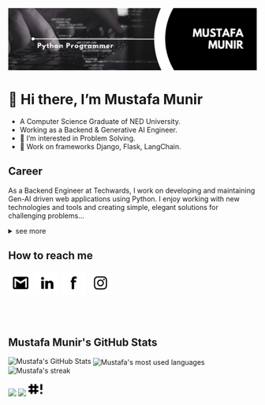 <img src="icons/banner-1.png" >
<h1>👋 Hi there, I’m Mustafa Munir</h1>



- A Computer Science Graduate of NED University.
- Working as a Backend & Generative AI Engineer.
- 👀 I’m interested in Problem Solving.
- 🌱 Work on frameworks Django, Flask, LangChain.

<h2>Career</h2>
<p>As a Backend Engineer at Techwards, I work on developing and maintaining Gen-AI driven web applications using Python. I enjoy working with new technologies and tools and creating simple, elegant solutions for challenging problems...</p>
<details close>
  <summary>see more </summary>
    <p>Before joining Techwards, I worked as a Backend Engineer at ConceptZi, on a Contract of 5 months. There, I contributed to developing and testing the backend of the Genetics Engineering website, using Python, Django, S3, and PostgresSql. I started my career as a Backend Engineer at SastaTicket.</p>

  <p>I have a Bachelor of Science in Computer Science from NED University, where I gained a solid foundation in programming, data structures, algorithms, and software engineering. I also participated in several coding competitions and hackathons, where I honed my problem-solving and teamwork skills.</p>

  <p>I'm passionate about software development and always willing to learn more from people around me and online resources. My tech stack includes Python, DRF, Flask, FastAPI, Gen-AI, and Java and I am currently exploring GoLang and Javascript.</p>
</details>


<h2>How to reach me</h2>
<a href="mailto:mustafamunir10@gmail.com"><img src="icons/gmail.png" width="50" height="50"></a>
<a href="https://www.linkedin.com/in/mm2036/"><img src="icons/linkedin_icon-icons.com_59873.png" width="50" height="50"></a>
<a href="https://www.facebook.com/mm3677"><img src="icons/f.png" width="50" height="50"></a>
<a href="https://www.instagram.com/the_mm_arts/"><img src="icons/ig.png" width="50" height="50"></a>

<br>
</br>
<br>
</br>
<h2>Mustafa Munir's GitHub Stats</h2>

<!---
MustafaMunir123/MustafaMunir123 is a ✨ special ✨ repository because its `README.md` (this file) appears on your GitHub profile.
You can click the Preview link to take a look at your changes.
--->
<img src="https://github-readme-stats.vercel.app/api?username=MustafaMunir123&show_icons=true&hide_border=false&count_private=true&theme=github_dark&count_private=true" alt="Mustafa's GitHub Stats">
<img align="center" alt="Mustafa's most used languages" src="https://github-readme-stats.vercel.app/api/top-langs/?username=MustafaMunir123&layout=compact&langs_count=9&theme=github_dark&count_private=true&exclude_repo=Optifine-Mod-Coder-Pack-1.16.1,Projects"/>
<img src="https://github-readme-streak-stats.herokuapp.com?user=MustafaMunir123&theme=github-dark-blue&count_private=true&date_format=M%20j%5B%2C%20Y%5D" alt="Mustafa's streak")>

<code><img height="30" src="https://www.svgrepo.com/show/353657/django-icon.svg"></code>
<code><img height="30" src="https://www.svgrepo.com/show/452091/python.svg"></code>
<code><img height="30" src="icons/shebang.png"></code>

<!--<code><img height="30" src="https://raw.githubusercontent.com/github/explore/80688e429a7d4ef2fca1e82350fe8e3517d3494d/topics/git/git.png"></code>
<!--<code><img height="30" src="https://raw.githubusercontent.com/github/explore/80688e429a7d4ef2fca1e82350fe8e3517d3494d/topics/terminal/terminal.png"></code>
